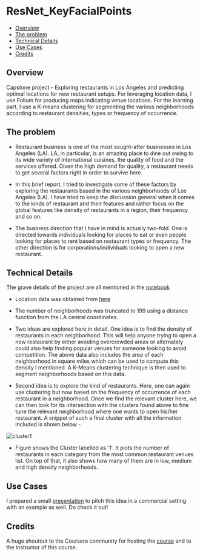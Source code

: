 # ResNet_KeyFacialPoints

- [Overview](#overview)
- [The problem](#the-problem)
- [Technical Details](#technical-details)
- [Use Cases](#use-cases)
- [Credits](#credits)


## Overview

Capstone project - Exploring restaurants in Los Angeles and predicting optimal locations for new restaurant setups. For leveraging location data, I use Folium for producing maps indicating venue locations. For the learning part, I use a K-means clustering for segmenting the various neighborhoods according to restaurant densities, types or frequency of occurrence.

## The problem

- Restaurant business is one of the most sought-after businesses in Los Angeles (LA). LA, in particular, is an amazing place to dine out owing to its wide variety of international cuisines, the quality of food and the services offered. Given the high demand for quality, a restaurant needs to get several factors right in order to survive here.

- In this brief report, I tried to investigate some of these factors by exploring the restaurants based in the various neighborhoods of Los Angeles (LA). I have tried to keep the discussion general when it comes to the kinds of restaurant and their features and rather focus on the global features like density of restaurants in a region, their frequency and so on.

- The business direction that I have in mind is actually two-fold. One is directed towards individuals looking for places to eat or even people looking for places to rent based on restaurant types or frequency. The other direction is for corporations/individuals looking to open a new restaurant.

## Technical Details

The grave details of the project are all mentioned in the [notebook](https://github.com/jyotisman-ds/Coursera_Capstone/blob/master/Exploring%20LA%20restaurants.ipynb)

- Location data was obtained from  [here](https://usc.data.socrata.com/dataset/Los-Angeles-Neighborhood-Map/r8qd-yxsr)

- The number of neighborhoods was truncated to 199 using a distance function from the LA central coordinates.

- Two ideas are explored here in detail. One idea is to find the density of restaurants in each neighborhood. This will help anyone trying to open a new restaurant by either avoiding overcrowded areas or alternately could also help finding popular venues for someone looking to avoid competition. The above data also includes the area of each neighborhood in square miles which can be used to compute this density I mentioned. A K-Means clustering technique is then used to segment neighborhoods based on this data.

- Second idea is to explore the kind of restaurants. Here, one can again use clustering but now based on the frequency of occurrence of each restaurant in a neighborhood. Once we find the relevant cluster here, we can then look for its intersection with the clusters found above to fine tune the relevant neighborhood where one wants to open his/her restaurant. A snippet of such a final cluster with all the information included is shown below -

![cluster1](/images/cluster_1.png)

- Figure shows the Cluster labelled as '1'. It plots the number of restaurants in each category from the most common restaurant venues list. On top of that, it also shows how many of them are in low, medium and high density neighborhoods.

## Use Cases

I prepared a small [presentation](https://github.com/jyotisman-ds/Coursera_Capstone/tree/master/presentations/Final_project_presentation.pdf) to pitch this idea in a commercial setting with an example as well. Do check it out!

## Credits
A huge shoutout to the Coursera community for hosting the [course](https://www.coursera.org/professional-certificates/ibm-data-science) and to the instructor of this course.
